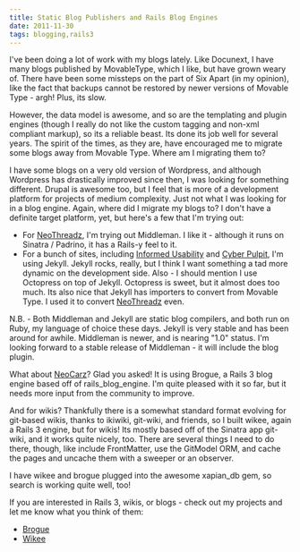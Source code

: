 ```yaml
---
title: Static Blog Publishers and Rails Blog Engines
date: 2011-11-30
tags: blogging,rails3
---
```

I've been doing a lot of work with my blogs lately. Like Docunext, I have many
blogs published by MovableType, which I like, but have grown weary of.
There have been some missteps on the part of Six Apart (in my opinion), like the
fact that backups cannot be restored by newer versions of Movable Type - argh!
Plus, its slow.

However, the data model is awesome, and so are the templating and plugin engines
(though I really do not like the custom tagging and non-xml compliant markup),
so its a reliable beast. Its done its job well for several years.
The spirit of the times, as they are, have encouraged me to migrate some blogs
away from Movable Type. Where am I migrating them to?

I have some blogs on a very old version of Wordpress, and although Wordpress has
drastically improved since then, I was looking for something different. Drupal
is awesome too, but I feel that is more of a development platform for projects
of medium complexity. Just not what I was looking for in a blog engine.
Again, where did I migrate my blogs to? I don't have a definite target platform,
yet, but here's a few that I'm trying out:

* For [NeoThreadz](http://www.neothreadz.com/), I'm trying out Middleman. I like it - although it runs on Sinatra / Padrino, it has a Rails-y feel to it.
* For a bunch of sites, including [Informed Usability](http://www.informedusability.com/) and [Cyber Pulpit](http://www.cyberpulpit.com/), I'm using Jekyll. Jekyll rocks, really, but I think I want something a tad more dynamic on the development side. Also - I should mention I use Octopress on top of Jekyll. Octopress is sweet, but it almost does too much. Its also nice that Jekyll has importers to convert from Movable Type. I used it to convert [NeoThreadz](http://www.neothreadz.com/) even.

N.B. - Both Middleman and Jekyll are static blog compilers, and both run on
Ruby, my language of choice these days. Jekyll is very stable and has been around
for awhile. Middleman is newer, and is nearing "1.0" status. I'm looking forward
to a stable release of Middleman - it will include the blog plugin.

What about [NeoCarz](http://www.neocarz.com/)? Glad you asked! It is using
Brogue, a Rails 3 blog engine based off of rails\_blog\_engine. I'm quite
pleased with it so far, but it needs more input from the community to improve.

And for wikis? Thankfully there is a somewhat standard format evolving for
git-based wikis, thanks to ikiwiki, git-wiki, and friends, so I built wikee,
again a Rails 3 engine, but for wikis! Its mostly based off of the Sinatra app
git-wiki, and it works quite nicely, too. There are several things I need to do
there, though, like include FrontMatter, use the GitModel ORM, and cache the
pages and uncache them with a sweeper or an observer.

I have wikee and brogue plugged into the awesome xapian\_db gem, so search is
working quite well, too!

If you are interested in Rails 3, wikis, or blogs - check out my projects and
let me know what you think of them:

* [Brogue](https://github.com/docunext/brogue)
* [Wikee](https://github.com/docunext/wikee)
